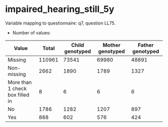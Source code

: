 # impaired_hearing_still_5y
Variable mapping to questionnaire: q7, question LL75.
- Number of values:

| Value | Total | Child genotyped | Mother genotyped | Father genotyped |
| ----- | ----- | --------------- | ---------------- | ---------------- |
| Missing | 110961 | 73541 | 69980 | 48891 |
| Non-missing | 2662 | 1890 | 1789 | 1327 |
| More than 1 check box filled in | 8 | 6 | 6 |6 |
| No | 1786 | 1282 | 1207 |897 |
| Yes | 868 | 602 | 576 |424 |



